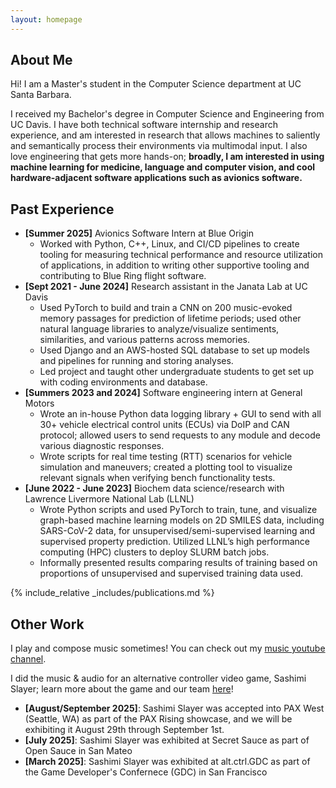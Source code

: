 ```yaml
---
layout: homepage
---
```


## About Me

Hi! I am a Master's student in the Computer Science department at UC Santa Barbara. 

I received my Bachelor's degree in Computer Science and Engineering from UC Davis. I have both technical software internship and research experience, and am interested in research that allows machines to saliently and semantically process their environments via multimodal input. I also love engineering that gets more hands-on; **broadly, I am interested in using machine learning for medicine, language and computer vision, and cool hardware-adjacent software applications such as avionics software.**

## Past Experience

- **[Summer 2025]** Avionics Software Intern at Blue Origin
    - Worked with Python, C++, Linux, and CI/CD pipelines to create tooling for measuring technical performance and resource utilization of applications, in addition to writing other supportive tooling and contributing to Blue Ring flight software.
- **[Sept 2021 - June 2024]** Research assistant in the Janata Lab at UC Davis 
    - Used PyTorch to build and train a CNN on 200 music-evoked memory passages for prediction of lifetime periods; used other natural language libraries to analyze/visualize sentiments, similarities, and various patterns across memories. 
    - Used Django and an AWS-hosted SQL database to set up models and pipelines for running and storing analyses. 
    - Led project and taught other undergraduate students to get set up with coding environments and database.
- **[Summers 2023 and 2024]** Software engineering intern at General Motors 
    - Wrote an in-house Python data logging library + GUI to send with all 30+ vehicle electrical control units (ECUs) via DoIP and CAN protocol; allowed users to send requests to any module and decode various diagnostic responses. 
    - Wrote scripts for real time testing (RTT) scenarios for vehicle simulation and maneuvers; created a plotting tool to visualize relevant signals when verifying bench functionality tests.
- **[June 2022 - June 2023]** Biochem data science/research with Lawrence Livermore National Lab (LLNL) 
    - Wrote Python scripts and used PyTorch to train, tune, and visualize graph-based machine learning models on 2D SMILES data, including SARS-CoV-2 data, for unsupervised/semi-supervised learning and supervised property prediction. Utilized LLNL’s high performance computing (HPC) clusters to deploy SLURM batch jobs. 
    - Informally presented results comparing results of training based on proportions of unsupervised and supervised training data used. 

{% include_relative _includes/publications.md %}

## Other Work

I play and compose music sometimes! You can check out my <a href="https://www.youtube.com/@birdbard" target="_blank">music youtube channel</a>.

I did the music & audio for an alternative controller video game, Sashimi Slayer; learn more about the game and our team <a href="https://linktr.ee/shrimpfriedricegames" target="_blank">here</a>!

- **[August/September 2025]**: Sashimi Slayer was accepted into PAX West (Seattle, WA) as part of the PAX Rising showcase, and we will be exhibiting it August 29th through September 1st. 
- **[July 2025]**: Sashimi Slayer was exhibited at Secret Sauce as part of Open Sauce in San Mateo
- **[March 2025]**: Sashimi Slayer was exhibited at alt.ctrl.GDC as part of the Game Developer's Confernece (GDC) in San Francisco
